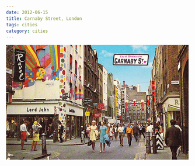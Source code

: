 ```yaml
---
date: 2012-06-15
title: Carnaby Street, London
tags: cities
category: cities
---
```


![londoncarnaby2](https://raw.githubusercontent.com/muneer78/muneer78.github.io/master/images/London2.jpg)




